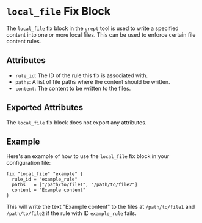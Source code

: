 # `local_file` Fix Block

The `local_file` fix block in the `grept` tool is used to write a specified content into one or more local files. This can be used to enforce certain file content rules.

## Attributes

- `rule_id`: The ID of the rule this fix is associated with.
- `paths`: A list of file paths where the content should be written.
- `content`: The content to be written to the files.

## Exported Attributes

The `local_file` fix block does not export any attributes.

## Example

Here's an example of how to use the `local_file` fix block in your configuration file:

```hcl
fix "local_file" "example" {
  rule_id = "example_rule"
  paths   = ["/path/to/file1", "/path/to/file2"]
  content = "Example content"
}
```

This will write the text "Example content" to the files at `/path/to/file1` and `/path/to/file2` if the rule with ID `example_rule` fails.